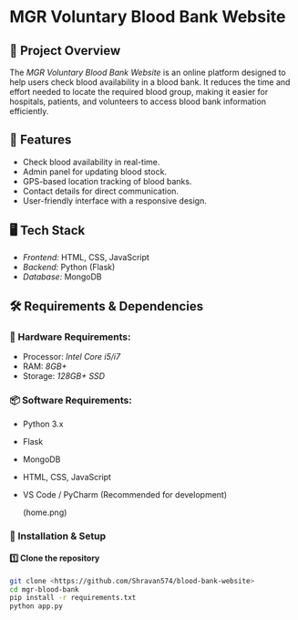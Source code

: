 # MGR Voluntary Blood Bank Website

## 📌 Project Overview
The *MGR Voluntary Blood Bank Website* is an online platform designed to help users check blood availability in a blood bank. It reduces the time and effort needed to locate the required blood group, making it easier for hospitals, patients, and volunteers to access blood bank information efficiently.

## 🎯 Features
- Check blood availability in real-time.
- Admin panel for updating blood stock.
- GPS-based location tracking of blood banks.
- Contact details for direct communication.
- User-friendly interface with a responsive design.

## 🖥 Tech Stack
- *Frontend:* HTML, CSS, JavaScript
- *Backend:* Python (Flask)
- *Database:* MongoDB

## 🛠 Requirements & Dependencies
### 🔧 Hardware Requirements:
- Processor: *Intel Core i5/i7*
- RAM: *8GB+*
- Storage: *128GB+ SSD*

### 📦 Software Requirements:
- Python 3.x
- Flask
- MongoDB
- HTML, CSS, JavaScript
- VS Code / PyCharm (Recommended for development)

  (home.png)

### 📌 Installation & Setup
#### 1️⃣ Clone the repository
```sh
git clone <https://github.com/Shravan574/blood-bank-website>
cd mgr-blood-bank
pip install -r requirements.txt
python app.py
